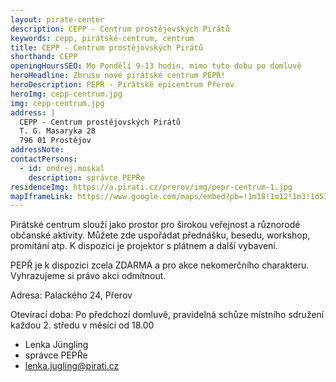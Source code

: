 ```yaml
---
layout: pirate-center
description: CEPP - Centrum prostějovských Pirátů
keywords: cepp, pirátské-centrum, centrum
title: CEPP - Centrum prostějovských Pirátů
shorthand: CEPP
openingHoursSEO: Mo Pondělí 9-13 hodin, mimo tuto dobu po domluvě
heroHeadline: Zbrusu nové pirátské centrum PEPŘ!
heroDescription: PEPŘ - Pirátské epicentrum Přerov
heroImg: cepp-centrum.jpg
img: cepp-centrum.jpg
address: |
  CEPP - Centrum prostějovských Pirátů
  T. G. Masaryka 28
  796 01 Prostějov
addressNote:
contactPersons:
  - id: ondrej.moskal
    description: správce PEPŘe
residenceImg: https://a.pirati.cz/prerov/img/pepr-centrum-1.jpg
mapIframeLink: https://www.google.com/maps/embed?pb=!1m18!1m12!1m3!1d535.0520436868418!2d17.111420889094376!3d49.47255444294712!2m3!1f0!2f0!3f0!3m2!1i1024!2i768!4f13.1!3m3!1m2!1s0x4712572ff57caddb%3A0x9aad3a6930a60f60!2zQ2VudHJ1bSBQcm9zdMSbam92c2vDvWNoIHBpcsOhdMWvIChDRVBQKQ!5e0!3m2!1scs!2scz!4v1638988226360!5m2!1scs!2scz
---
```


Pirátské centrum slouží jako prostor pro širokou veřejnost a různorodé občanské aktivity. Můžete zde uspořádat přednášku, besedu, workshop, promítání atp. K dispozici je projektor s plátnem a další vybavení.

PEPŘ je k dispozici zcela ZDARMA a pro akce nekomerčního charakteru. Vyhrazujeme si právo akci odmítnout.

Adresa: Palackého 24, Přerov

Otevírací doba: Po předchozí domluvě, pravidelná schůze místního sdružení každou 2. středu v měsíci od 18.00

- Lenka Jüngling
- správce PEPŘe
- lenka.jugling@pirati.cz


